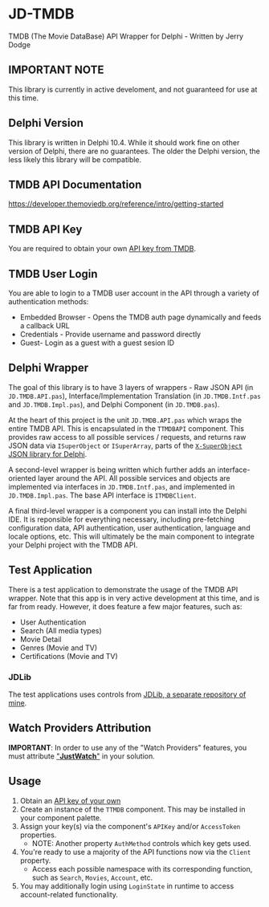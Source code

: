 # JD-TMDB

TMDB (The Movie DataBase) API Wrapper for Delphi - Written by Jerry Dodge 

## IMPORTANT NOTE

This library is currently in active develoment, and not guaranteed for use at this time. 

## Delphi Version

This library is written in Delphi 10.4. While it should work fine on other version of Delphi, there are no guarantees. The older the Delphi version, the less likely this library will be compatible.

## TMDB API Documentation

https://developer.themoviedb.org/reference/intro/getting-started

## TMDB API Key

You are required to obtain your own [API key from TMDB](https://www.themoviedb.org/settings/api). 

## TMDB User Login

You are able to login to a TMDB user account in the API through a variety of authentication methods:

- Embedded Browser - Opens the TMDB auth page dynamically and feeds a callback URL
- Credentials - Provide username and password directly
- Guest- Login as a guest with a guest sesion ID

## Delphi Wrapper

The goal of this library is to have 3 layers of wrappers - Raw JSON API (in `JD.TMDB.API.pas`), Interface/Implementation Translation (in `JD.TMDB.Intf.pas` and `JD.TMDB.Impl.pas`), and Delphi Component (in `JD.TMDB.pas`).

At the heart of this project is the unit `JD.TMDB.API.pas` which wraps the entire TMDB API. This is encapsulated in the `TTMDBAPI` component. This provides raw access to all possible services / requests, and returns raw JSON data via `ISuperObject` or `ISuperArray`, parts of the [`X-SuperObject` JSON library for Delphi](https://github.com/onryldz/x-superobject). 

A second-level wrapper is being written which further adds an interface-oriented layer around the API. All possible services and objects are implemented via interfaces in `JD.TMDB.Intf.pas`, and implemented in `JD.TMDB.Impl.pas`. The base API interface is `ITMDBClient`.

A final third-level wrapper is a component you can install into the Delphi IDE. It is reponsible for everything necessary, including pre-fetching configuration data, API authentication, user authentication, language and locale options, etc.  This will ultimately be the main component to integrate your Delphi project with the TMDB API. 

## Test Application

There is a test application to demonstrate the usage of the TMDB API wrapper. Note that this app is in very active development at this time, and is far from ready. However, it does feature a few major features, such as:

- User Authentication
- Search (All media types)
- Movie Detail
- Genres (Movie and TV)
- Certifications (Movie and TV)

### JDLib

The test applications uses controls from [JDLib, a separate repository of mine](https://github.com/djjd47130/JDLib).

## Watch Providers Attribution

**IMPORTANT**: In order to use any of the "Watch Providers" features, you must attribute ["**JustWatch**"](https://www.justwatch.com/) in your solution.

## Usage

1. Obtain an [API key of your own](https://www.themoviedb.org/settings/api)
2. Create an instance of the `TTMDB` component. This may be installed in your component palette.
3. Assign your key(s) via the component's `APIKey` and/or `AccessToken` properties.
   - NOTE: Another property `AuthMethod` controls which key gets used.
4. You're ready to use a majority of the API functions now via the `Client` property.
   - Access each possible namespace with its corresponding function, such as `Search`, `Movies`, `Account`, etc.
6. You may additionally login using `LoginState` in runtime to access account-related functionality.

